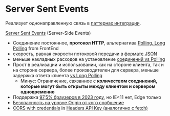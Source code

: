 # Server Sent Events

Реализует однонаправленную связь в [паттернах интеграции](../../arch/pattern/pattern.integration.md).

[Server Sent Events](https://learn.javascript.ru/server-sent-events) (Server-Side Events)
- Соединение постоянное, __протокол HTTP__, альтернатива [Polling, Long Polling](https://web.dev/eventsource-basics/) from FrontEnd
- скорость, равная скорости потоковой передачи в [формате JSON](https://aengel.medium.com/server-sent-events-vs-json-stream-3a9f472120a4)
- меньше накладных расходов на установление [соединений vs Polling](https://stackoverflow.com/questions/9397528/server-sent-events-vs-polling)
- Прост в реализации и использовании, как на стороне клиента, так и на стороне сервера, более производителен для сервера, меньше задержка ответа клиента [vs Long Polling](https://www.turtle-techies.com/long-polling-vs-server-sent-events/)
	- Минус: Ограничение, связанное с __количеством соединений, которые могут быть открыты между клиентом и сервером одновременно__
- Поддержка [97,5% браузеров в 2023 году](https://caniuse.com/eventsource), но IE<11 нет, Edge только
- [Безопасность на уровне Origin от кого сообщение](https://web.dev/eventsource-basics/#a-word-on-security)
- [CORS with сredentials](https://developer.mozilla.org/en-US/docs/Web/API/Server-sent_events/Using_server-sent_events) in [Headers API Key (аналогично с fetch)](https://learn.javascript.ru/fetch-crossorigin#neprostye-zaprosy)